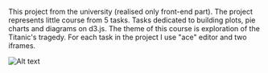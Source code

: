 This project from the university (realised only front-end part).
The project represents little course from 5 tasks. Tasks dedicated to building plots, pie charts and diagrams on d3.js. 
The theme of this course is exploration of the Titanic's tragedy.
For each task in the project I use "ace" editor and two iframes.

![Alt text](../readmi_img/main_page.png?raw=true "Main page")
